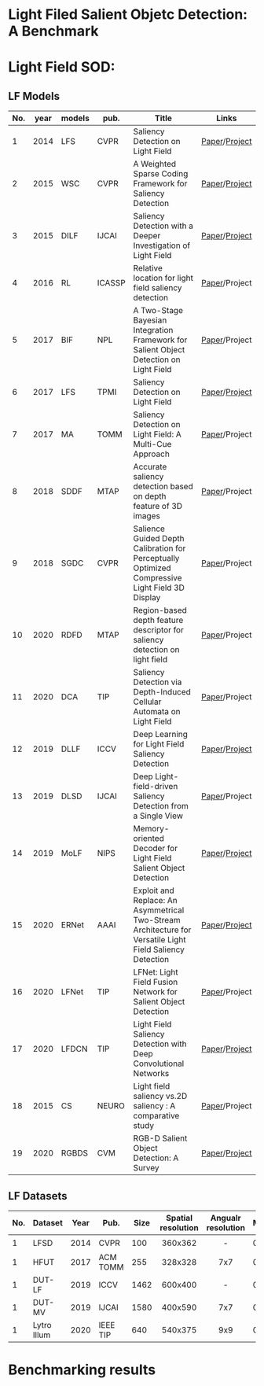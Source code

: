 # Light Filed Salient Objetc Detection: A Benchmark

# Light Field SOD:
## LF Models

| No.  | year | models | pub.   | Title                                                        | Links         |
| ---- | ---- | ------ | ------ | ------------------------------------------------------------ | ------------- |
| 1    | 2014 | LFS    | CVPR   | Saliency Detection on Light Field                            | [Paper](https://sites.duke.edu/nianyi/files/2020/06/Li_Saliency_Detection_on_2014_CVPR_paper.pdf)/[Project](https://sites.duke.edu/nianyi/publication/saliency-detection-on-light-field/) |
| 2    | 2015 | WSC    | CVPR   | A Weighted Sparse Coding Framework for Saliency Detection    | [Paper](https://openaccess.thecvf.com/content_cvpr_2015/papers/Li_A_Weighted_Sparse_2015_CVPR_paper.pdf)/[Project](https://www.researchgate.net/publication/294874666_Code_WSC) |
| 3    | 2015 | DILF   | IJCAI  | Saliency Detection with a Deeper Investigation of Light Field |[Paper](https://www.ijcai.org/Proceedings/15/Papers/313.pdf)/[Project](https://github.com/pencilzhang/lightfieldsaliency_ijcai15) |
| 4    | 2016 | RL     | ICASSP | Relative location for light field saliency detection         | [Paper](http://sites.nlsde.buaa.edu.cn/~shenghao/Download/publications/2016/11.Relative%20location%20for%20light%20field%20saliency%20detection.pdf)/Project |
| 5    | 2017 | BIF    | NPL    | A Two-Stage Bayesian Integration Framework for Salient Object  Detection on Light Field | [Paper](https://link.springer.com/article/10.1007/s11063-017-9610-x)/Project |
| 6    | 2017 | LFS    | TPMI   | Saliency Detection on Light Field                            | [Paper](https://ieeexplore.ieee.org/document/7570181)/[Project](https://sites.duke.edu/nianyi/publication/saliency-detection-on-light-field/) |
| 7    | 2017 | MA     | TOMM   | Saliency Detection on Light Field: A Multi-Cue Approach      | [Paper](http://www.linliang.net/wp-content/uploads/2017/07/ACMTOM_Saliency.pdf)/Project |
| 8    | 2018 | SDDF   | MTAP   | Accurate saliency detection based on depth feature of 3D images              | [Paper](https://link.springer.com/article/10.1007%2Fs11042-017-5052-8)/Project |
| 9    | 2018 | SGDC   | CVPR   | Salience Guided Depth Calibration for Perceptually Optimized  Compressive Light Field 3D Display | [Paper](https://ieeexplore.ieee.org/document/8578315/)/Project |
| 10   | 2020 | RDFD   | MTAP   | Region-based depth feature descriptor for saliency detection  on light field | [Paper](https://link.springer.com/article/10.1007%2Fs11042-020-08890-x)/Project |
| 11   | 2020 | DCA    | TIP    | Saliency Detection via Depth-Induced Cellular Automata on  Light Field | [Paper](https://ieeexplore.ieee.org/document/8866752)/Project |
| 12   | 2019 | DLLF   | ICCV   | Deep Learning for Light Field Saliency Detection             | [Paper](https://openaccess.thecvf.com/content_ICCV_2019/papers/Wang_Deep_Learning_for_Light_Field_Saliency_Detection_ICCV_2019_paper.pdf)/[Project](https://github.com/OIPLab-DUT/ICCV2019_Deeplightfield_Saliency) |
| 13   | 2019 | DLSD   | IJCAI  | Deep Light-field-driven Saliency Detection from a Single View | [Paper](https://www.ijcai.org/Proceedings/2019/0127.pdf)/Project |
| 14   | 2019 | MoLF   | NIPS   | Memory-oriented Decoder for Light Field Salient Object  Detection | [Paper](https://papers.nips.cc/paper/8376-memory-oriented-decoder-for-light-field-salient-object-detection.pdf)/[Project](https://github.com/OIPLab-DUT/MoLF) |
| 15   | 2020 | ERNet  | AAAI   | Exploit and Replace: An Asymmetrical Two-Stream Architecture  for Versatile Light Field Saliency Detection | [Paper](https://www.aiide.org/ojs/index.php/AAAI/article/view/6860)/[Project](https://github.com/OIPLab-DUT/AAAI2020-Exploit-and-Replace-Light-Field-Saliency) |
| 16   | 2020 | LFNet  | TIP    | LFNet: Light Field Fusion Network for Salient Object Detection | [Paper](https://ieeexplore.ieee.org/document/9082882)/Project |
| 17   | 2020 | LFDCN   | TIP    | Light Field Saliency Detection with Deep Convolutional  Networks | [Paper](https://arxiv.org/pdf/1906.08331.pdf)/[Project](https://github.com/pencilzhang/MAC-light-field-saliency-net) |
| 18   | 2015 | CS     | NEURO  | Light field saliency vs.2D saliency : A comparative study    | [Paper](https://www.sciencedirect.com/science/article/abs/pii/S0925231215003410?via%3Dihub)/Project |
| 19   | 2020 |RGBDS   | CVM    | RGB-D Salient Object Detection: A Survey                     | [Paper](https://arxiv.org/pdf/2008.00230.pdf)/[Project](https://github.com/taozh2017/RGBD-SODsurvey) |

## LF Datasets

| No.  | Dataset     | Year | Pub.     | Size | Spatial resolution | Angualr resolution | MOP  | FS   | MV   | DE   | ML   | GT   | Raw  | Download |
| ---- | ----------- | ---- | -------- | ---- | :----------------: | :----------------: | ---- | ---- | ---- | ---- | ---- | ---- | ---- | -------- |
| 1    | LFSD        | 2014 | CVPR     | 100  | 360x362           | -                  | 0.04 | :heavy_check_mark:    |      | :heavy_check_mark:    |      | :heavy_check_mark:    | :heavy_check_mark:    | [Link](https://sites.duke.edu/nianyi/publication/saliency-detection-on-light-field/)     |
| 1    | HFUT        | 2017 | ACM TOMM | 255  | 328x328            | 7x7                | 0.29 | :heavy_check_mark:    | :heavy_check_mark:    | :heavy_check_mark:   |      | :heavy_check_mark:   |      | [Link](https://github.com/pencilzhang/MAC-light-field-saliency-net)    |
| 1    | DUT-LF      | 2019 | ICCV     | 1462 | 600x400            | -                  | 0.05 | :heavy_check_mark:    |      | :heavy_check_mark:    |      | :heavy_check_mark:    |      | [Link](https://github.com/OIPLab-DUT/ICCV2019_Deeplightfield_Saliency)   |
| 1    | DUT-MV      | 2019 | IJCAI    | 1580 | 400x590            | 7x7                | 0.04 |      | :heavy_check_mark:    |      |      |:heavy_check_mark:    |      | [Link](https://github.com/OIPLab-DUT/IJCAI2019-Deep-Light-Field-Driven-Saliency-Detection-from-A-Single-View)     |
| 1    | Lytro Illum | 2020 | IEEE TIP | 640  | 540x375            | 9x9                | 0.15 |      |      |      | :heavy_check_mark:    | :heavy_check_mark:    | :heavy_check_mark:   | [Link](https://github.com/pencilzhang/MAC-light-field-saliency-net)     |


# Benchmarking results

